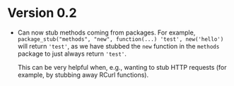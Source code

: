 # Version 0.2

  * Can now stub methods coming from packages. For example,
    `package_stub("methods", "new", function(...) 'test', new('hello')`
    will return `'test'`, as we have stubbed the `new` function
    in the `methods` package to just always return `'test'`.

    This can be very helpful when, e.g., wanting to stub HTTP
    requests (for example, by stubbing away RCurl functions).


